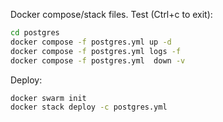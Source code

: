Docker compose/stack files. Test (Ctrl+c to exit):

```bash
cd postgres
docker compose -f postgres.yml up -d
docker compose -f postgres.yml logs -f
docker compose -f postgres.yml  down -v
```

Deploy:

```Bash
docker swarm init
docker stack deploy -c postgres.yml
```
